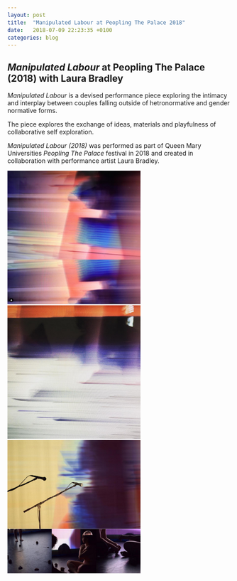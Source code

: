 ```yaml
---
layout: post
title:  "Manipulated Labour at Peopling The Palace 2018"
date:   2018-07-09 22:23:35 +0100
categories: blog
---
```


<h2><i>Manipulated Labour</i> at Peopling The Palace (2018) with Laura Bradley</h2>

*Manipulated Labour* is a devised performance piece exploring the intimacy and interplay between couples falling outside of hetronormative and gender normative forms.

The piece explores the exchange of ideas, materials and playfulness of collaborative self exploration. 

*Manipulated Labour (2018)* was performed as part of Queen Mary Universities *Peopling The Palace* festival in 2018 and created in collaboration with performance artist Laura Bradley.

<img src="/assets/img/manlab/video1.png" height="300" width="300"/>
<img src="/assets/img/manlab/video2.png" height="300" width="300"/>
<img src="/assets/img/manlab/colag1.png" height="300" width="300"/>